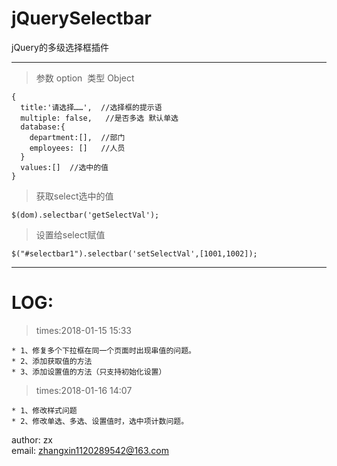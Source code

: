 # jQuerySelectbar
jQuery的多级选择框插件
***
>参数 option  类型 Object   
  
    {  
      title:'请选择……',  //选择框的提示语  
      multiple: false,   //是否多选 默认单选  
      database:{  
        department:[],  //部门  
        employees: []   //人员  
      }  
      values:[]  //选中的值
    }
  
>获取select选中的值

    $(dom).selectbar('getSelectVal');

>设置给select赋值
    
    $("#selectbar1").selectbar('setSelectVal',[1001,1002]);
***
LOG: 
=== 
>times:2018-01-15 15:33  

    * 1、修复多个下拉框在同一个页面时出现串值的问题。  
    * 2、添加获取值的方法  
    * 3、添加设置值的方法（只支持初始化设置）

>times:2018-01-16 14:07  

    * 1、修改样式问题  
    * 2、修改单选、多选、设置值时，选中项计数问题。


author: zx  
email: zhangxin1120289542@163.com

